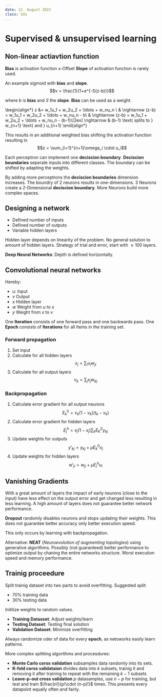 ```yaml
---
date: 12. August 2022
class: Sdu
...
```


# Supervised \& unsupervised learning

## Non-linear actiavtion function

**Bias** is activation function x-Offset
**Slope** of activation function is rarely used.

An example sigmoid with **bias** and **slope**.
$$v =  \frac{1}{1+e^{-S(z-b)}}$$

where $b$ is **bias** and $S$ the **slope**.
**Bias** can be used as a weight.

\begin{align*}
z &= w_1u_1 + w_2u_2 + \ldots + w_nu_n \\
& \rightarrow (z-b) = w_1u_1 + w_2u_2 + \ldots + w_nu_n - b\\
& \rightarrow (z-b) = w_1u_1 + w_2u_2 + \ldots + w_nu_n - (b-1)\\[2ex]
\rightarrow & (b-1) \text{ splits to } w_{n+1} \text{ and } u_{n+1}
\end{align*}

This results in an additional weighted bias shifting the activation function resulting in
$$z = \sum_{i=1}^{n+1}\omega_i \cdot u_i$$

Each perceptron can implement one **deciscion boundary**.
**Deciscion boundaries** seperate inputs into different classes.
The boundary can be shifted by adapting the weights.

By adding more perceptrons the **deciscion boundaries** dimension increases.
The boundry of 2 neurons results in one-dimensions.
3 Neurons create a 2-Dimensional **deciscion boundary**.
More Neurons build more complex spaces.

## Designing a network

- Defined number of inputs
- Defined number of outputs
- Variable hidden layers

Hidden layer depends on linearity of the problem.
No general solution to amount of hidden layers.
Strategy of trial and error, start with $\approx 100$ layers.

**Deep Neural Networks**: Depth is defined horizontally.

## Convolutional neural networks

Hereby:

- $u$: Input
- $v$ Output
- $x$ Hidden layer
- $w$ Weight from $u$ to $x$
- $y$ Weight from $x$ to $v$

One **Iteration** consists of one forward pass and one backwards pass.
One **Epoch** consists of **Iterations** for all Items in the training set.

### Forward propagation

1. Set input
2. Calculate for all hidden layers  $$x_j = \sum_i u_i w_{ji}$$
3. Calculate for all output layers  $$v_k = \sum_j x_j w_{kj}$$

### Backpropagation

1. Calculate error gradient for all output neurons  $$E_k^0 = v_k (1-v_k)(t_k-v_k)$$
2. Calculate error gradient for hidden layers       $$E_j^h = x_j(1-x_j) \sum_k E_K^0 y_{kj}$$
3. Update weights for outputs                       $$y\prime_{kj} = y_{kj} + \mu E_k^0 x_j$$
4. Update weights for hidden layers                 $$w\prime_{ji} = w_{ji} + \mu E_j^h u_i$$

## Vanishing Gradients

With a great amount of layers the impact of early neurons (close to the input) have less effect on the output error and get changed less resulting in less learning.
A high amount of layers does not guarantee better network performance.

**Dropout** randomly disables neurons and stops updating their weights.
This does not guarantee better accuracy only better execution speed.

This only occurs by learning with backpropagation.

Alternative: **NEAT** (*Neuroevolution of augmenting topologies*) using generative algorithms.
Possibly (not guaranteed) better performance to optimize output by chaning the entire networks structure.
Worst execution speed and memory performance.

## Trainig proceedure

Split trainig dataset into two parts to avoid overfitting.
Suggested split:

- $70\%$ training data
- $30\%$ testing data

Initilize weights to random values.

- **Training Datasset**: Adjust weights/learn
- **Testing Dataset**: Testing final solution
- **Validation Dataset**: Minimize overfitting

Always randomize oder of data for every **epoch**, as netoworks easily learn patterns.

More complex splitting algorithms and procesdures:

- **Monte Carlo corss validation** subsamples data randomly into its sets.
- **K-fold corss validataion** divides data into $k$ subsets, trainig it and removing it after training to repeat with the remaining $k-1$ subsets
- **Leave-p-out cross validation** $p$ datasamples, use $n-p$ for training, but test and train $\frac{n!}{p!\cdot (n-p)!}$ times. This presents every datapoint equally often and fairly.
